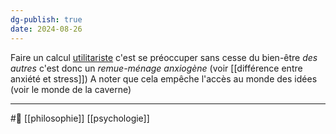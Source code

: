 ```yaml
---
dg-publish: true
date: 2024-08-26
---
```

Faire un calcul [utilitariste](utilitarisme.md) c'est se préoccuper sans cesse du bien-être *des autres* c'est donc un *remue-ménage anxiogène* (voir [[différence entre anxiété et stress]]) 
A noter que cela empêche l'accès au monde des idées (voir le monde de la caverne)

---
#🌱 [[philosophie]] [[psychologie]]